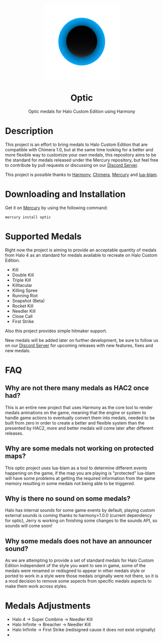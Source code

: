 
<html>
    <p align="center">
        <img width="250px" src="img/optic-logo.png"/>
    </p>
    <h1 align="center">Optic</h1>
    <p align="center">
        Optic medals for Halo Custom Edition using Harmony
    </p>
</html>

# Description
This project is an effort to bring medals to Halo Custom Edition that are compatible with Chimera
1.0, but at the same time looking for a better and more flexible way to customize your own medals,
this repository aims to be the standard for medals released under the Mercury repository, but feel
free to contribute by pull requests or discussing on our 
[Discord Server](https://discord.shadowmods.net).

This project is possible thanks to [Harmony](https://github.com/JerryBrick/harmony),
[Chimera](https://github.com/SnowyMouse/chimera),
[Mercury](https://github.com/Sledmine/Mercury) and [lua-blam](https://github.com/Sledmine/lua-blam).

# Downloading and Installation

Get it on [Mercury](https://github.com/Sledmine/Mercury) by using the following command:
```
mercury install optic
```

# Supported Medals
Right now the project is aiming to provide an acceptable quantity of medals from Halo 4 as an
standard for medals available to recreate on Halo Custom Edition.

- Kill
- Double Kill
- Triple Kill
- Killtacular
- Killing Spree
- Running Riot
- Snapshot (Beta)
- Rocket Kill
- Needler Kill
- Close Call
- First Strike

Also this project provides simple hitmaker support.

New medals will be added later on further development, be sure to follow us on our
[Discord Server](https://discord.shadowmods.net) for upcoming releases with new features, fixes and
new medals.

# FAQ
## Why are not there many medals as HAC2 once had?
This is an entire new project that uses Harmony as the core tool to render medals animations on the 
game, meaning that the engine or system to handle game actions to eventually convert them into 
medals, needed to be built from zero in order to create a better and flexible system than the
presented by HAC2, more and better medals will come later after different releases.

## Why are some medals not working on protected maps?
This optic project uses lua-blam as a tool to determine different events happening on the game,
if the map you are playing is "protected" lua-blam will have some problems at getting the required
information from the game memory resulting in some medals not being able to be triggered.

## Why is there no sound on some medals?
Halo has internal sounds for some game events by default, playing custom external sounds is coming
thanks to harmony>1.0.0 (current dependency for optic), Jerry is working on finishing some changes
to the sounds API, so sounds will come soon!

## Why some medals does not have an announcer sound?
As we are attempting to provide a set of standard medals for Halo Custom Edition independent of the
style you want to see in game, some of the medals were renamed or redisgned to appear in other
medals style or ported to work in a style were those medals originally were not there, so it
is a mod decision to remove some aspects from specific medals aspects to make them work across
styles.

# Medals Adjustments

- Halo 4 -> Super Combine -> Needler Kill
- Halo Infinite -> Breacher -> Needler Kill
- Halo Infinite -> First Strike (redisigned cause it does not exist originally)
- 
